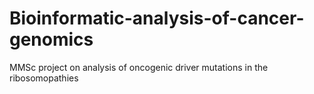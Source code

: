 # Bioinformatic-analysis-of-cancer-genomics
MMSc project on analysis of oncogenic driver mutations in the ribosomopathies
